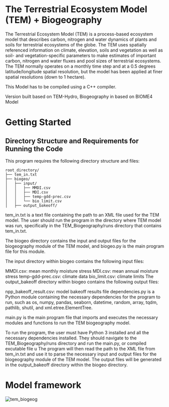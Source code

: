 # The Terrestrial Ecosystem Model (TEM) + Biogeography

The Terrestrial Ecosystem Model (TEM) is a process-based ecosystem model that describes carbon, nitrogen and water dynamics of plants and soils for terrestrial ecosystems of the globe. 
The TEM uses spatially referenced information on climate, elevation, soils and vegetation as well as soil- and vegetation-specific parameters to make estimates of important carbon, nitrogen and water fluxes and pool sizes of terrestrial ecosystems. 
The TEM normally operates on a monthly time step and at a 0.5 degrees latitude/longitude spatial resolution, but the model has been applied at finer spatial resolutions (down to 1 hectare).


This Model has to be compiled using a C++ compiler.


Version built based on TEM-Hydro, Biogeography in based on BIOME4 Model

# Getting Started
## Directory Structure and Requirements for Running the Code

This program requires the following directory structure and files:

```
root_directory/
├── tem_in.txt
├── biogeo/
│   ├── input/
│   │   ├── MMDI.csv
│   │   ├── MDI.csv
│   │   ├── temp-gdd-prec.csv
│   │   └── bio_limit.csv
│   ├── output_bakeoff/

```

tem_in.txt is a text file containing the path to an XML file used for the TEM model. The user should run the program in the directory where TEM model was run, specifically in the TEM_Biogeography/runs directory that contains tem_in.txt.

The biogeo directory contains the input and output files for the biogeography module of the TEM model, and biogeo.py is the main program file for this module.

The input directory within biogeo contains the following input files:

MMDI.csv: mean monthly moisture stress
MDI.csv: mean annual moisture stress
temp-gdd-prec.csv: climate data
bio_limit.csv: climate limits
The output_bakeoff directory within biogeo contains the following output files:

npp_bakeoff_result.csv: model bakeoff results file
dependencies.py is a Python module containing the necessary dependencies for the program to run, such as os, numpy, pandas, seaborn, datetime, random, array, tqdm, pathlib, shutil, and xml.etree.ElementTree.

main.py is the main program file that imports and executes the necessary modules and functions to run the TEM biogeography model.

To run the program, the user must have Python 3 installed and all the necessary dependencies installed. They should navigate to the TEM_Biogeography/runs directory and run the main.py, or compiled excutable file u The program will then read the path to the XML file from tem_in.txt and use it to parse the necessary input and output files for the biogeography module of the TEM model. The output files will be generated in the output_bakeoff directory within the biogeo directory.

   





# Model framework

![tem_biogeog](https://user-images.githubusercontent.com/47959376/228410012-0da8310f-9e86-4e41-ad2f-d1de4f6ebb91.svg)


